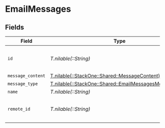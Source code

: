# EmailMessages


## Fields

| Field                                                                                                      | Type                                                                                                       | Required                                                                                                   | Description                                                                                                | Example                                                                                                    |
| ---------------------------------------------------------------------------------------------------------- | ---------------------------------------------------------------------------------------------------------- | ---------------------------------------------------------------------------------------------------------- | ---------------------------------------------------------------------------------------------------------- | ---------------------------------------------------------------------------------------------------------- |
| `id`                                                                                                       | *T.nilable(::String)*                                                                                      | :heavy_minus_sign:                                                                                         | Unique identifier                                                                                          | 8187e5da-dc77-475e-9949-af0f1fa4e4e3                                                                       |
| `message_content`                                                                                          | [T.nilable(::StackOne::Shared::MessageContent)](../../models/shared/messagecontent.md)                     | :heavy_minus_sign:                                                                                         | N/A                                                                                                        |                                                                                                            |
| `message_type`                                                                                             | [T.nilable(::StackOne::Shared::EmailMessagesMessageType)](../../models/shared/emailmessagesmessagetype.md) | :heavy_minus_sign:                                                                                         | N/A                                                                                                        |                                                                                                            |
| `name`                                                                                                     | *T.nilable(::String)*                                                                                      | :heavy_minus_sign:                                                                                         | N/A                                                                                                        |                                                                                                            |
| `remote_id`                                                                                                | *T.nilable(::String)*                                                                                      | :heavy_minus_sign:                                                                                         | Provider's unique identifier                                                                               | 8187e5da-dc77-475e-9949-af0f1fa4e4e3                                                                       |